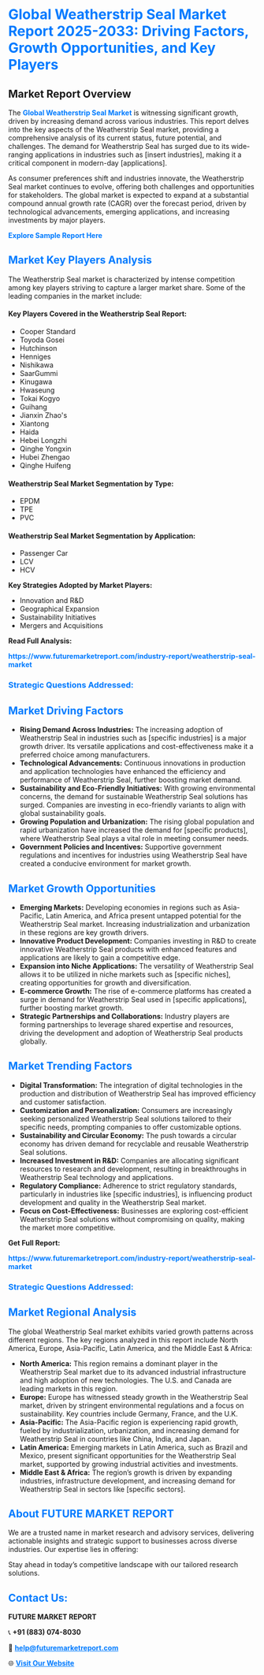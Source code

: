 <h1 style="color: #007BFF;">Global Weatherstrip Seal Market Report 2025-2033: Driving Factors, Growth Opportunities, and Key Players</h1>

<section id="overview">
<h2>Market Report Overview</h2>
<p>The <a href="https://www.futuremarketreport.com/industry-report/weatherstrip-seal-market" style="color: #007BFF; text-decoration: none;"><strong>Global Weatherstrip Seal Market</strong></a> is witnessing significant growth, driven by increasing demand across various industries. This report delves into the key aspects of the Weatherstrip Seal market, providing a comprehensive analysis of its current status, future potential, and challenges. The demand for Weatherstrip Seal has surged due to its wide-ranging applications in industries such as [insert industries], making it a critical component in modern-day [applications].</p>
<p>As consumer preferences shift and industries innovate, the Weatherstrip Seal market continues to evolve, offering both challenges and opportunities for stakeholders. The global market is expected to expand at a substantial compound annual growth rate (CAGR) over the forecast period, driven by technological advancements, emerging applications, and increasing investments by major players.</p>
</section>

<section id="overview">
<p><a href="https://www.futuremarketreport.com/request-sample/reportId=84372" style="color: #007BFF; text-decoration: none;"><strong>Explore Sample Report Here</strong></a></p>
</section>

<section id="key-players">
<h2 style="color: #007BFF;">Market Key Players Analysis</h2>
<p>The Weatherstrip Seal market is characterized by intense competition among key players striving to capture a larger market share. Some of the leading companies in the market include:</p>
<h4>Key Players Covered in the Weatherstrip Seal Report:</h4>
<ul><li>Cooper Standard</li><li>Toyoda Gosei</li><li>Hutchinson</li><li>Henniges</li><li>Nishikawa</li><li>SaarGummi</li><li>Kinugawa</li><li>Hwaseung</li><li>Tokai Kogyo</li><li>Guihang</li><li>Jianxin Zhao&#039;s</li><li>Xiantong</li><li>Haida</li><li>Hebei Longzhi</li><li>Qinghe Yongxin</li><li>Hubei Zhengao</li><li>Qinghe Huifeng</li></ul>
<h4>Weatherstrip Seal Market Segmentation by Type:</h4>
<ul><li>EPDM</li><li>TPE</li><li>PVC</li></ul>

<h4>Weatherstrip Seal Market Segmentation by Application:</h4>
<ul><li>Passenger Car</li><li>LCV</li><li>HCV</li></ul>
<p><strong>Key Strategies Adopted by Market Players:</strong></p>
<ul>
<li>Innovation and R&D</li>
<li>Geographical Expansion</li>
<li>Sustainability Initiatives</li>
<li>Mergers and Acquisitions</li>
</ul>
</section>

<section>
<p><strong>Read Full Analysis: </strong></p><a href="https://www.futuremarketreport.com/industry-report/weatherstrip-seal-market" style="color: #007BFF; text-decoration: none;"><strong>https://www.futuremarketreport.com/industry-report/weatherstrip-seal-market</strong></a>
<h3 style="color: #007BFF;">Strategic Questions Addressed:</h3>
</section>

<section id="driving-factors">
<h2 style="color: #007BFF;">Market Driving Factors</h2>
<ul>
<li><strong>Rising Demand Across Industries:</strong> The increasing adoption of Weatherstrip Seal in industries such as [specific industries] is a major growth driver. Its versatile applications and cost-effectiveness make it a preferred choice among manufacturers.</li>
<li><strong>Technological Advancements:</strong> Continuous innovations in production and application technologies have enhanced the efficiency and performance of Weatherstrip Seal, further boosting market demand.</li>
<li><strong>Sustainability and Eco-Friendly Initiatives:</strong> With growing environmental concerns, the demand for sustainable Weatherstrip Seal solutions has surged. Companies are investing in eco-friendly variants to align with global sustainability goals.</li>
<li><strong>Growing Population and Urbanization:</strong> The rising global population and rapid urbanization have increased the demand for [specific products], where Weatherstrip Seal plays a vital role in meeting consumer needs.</li>
<li><strong>Government Policies and Incentives:</strong> Supportive government regulations and incentives for industries using Weatherstrip Seal have created a conducive environment for market growth.</li>
</ul>
</section>

<section id="growth-opportunities">
<h2 style="color: #007BFF;">Market Growth Opportunities</h2>
<ul>
<li><strong>Emerging Markets:</strong> Developing economies in regions such as Asia-Pacific, Latin America, and Africa present untapped potential for the Weatherstrip Seal market. Increasing industrialization and urbanization in these regions are key growth drivers.</li>
<li><strong>Innovative Product Development:</strong> Companies investing in R&D to create innovative Weatherstrip Seal products with enhanced features and applications are likely to gain a competitive edge.</li>
<li><strong>Expansion into Niche Applications:</strong> The versatility of Weatherstrip Seal allows it to be utilized in niche markets such as [specific niches], creating opportunities for growth and diversification.</li>
<li><strong>E-commerce Growth:</strong> The rise of e-commerce platforms has created a surge in demand for Weatherstrip Seal used in [specific applications], further boosting market growth.</li>
<li><strong>Strategic Partnerships and Collaborations:</strong> Industry players are forming partnerships to leverage shared expertise and resources, driving the development and adoption of Weatherstrip Seal products globally.</li>
</ul>
</section>

<section id="trending-factors">
<h2 style="color: #007BFF;">Market Trending Factors</h2>
<ul>
<li><strong>Digital Transformation:</strong> The integration of digital technologies in the production and distribution of Weatherstrip Seal has improved efficiency and customer satisfaction.</li>
<li><strong>Customization and Personalization:</strong> Consumers are increasingly seeking personalized Weatherstrip Seal solutions tailored to their specific needs, prompting companies to offer customizable options.</li>
<li><strong>Sustainability and Circular Economy:</strong> The push towards a circular economy has driven demand for recyclable and reusable Weatherstrip Seal solutions.</li>
<li><strong>Increased Investment in R&D:</strong> Companies are allocating significant resources to research and development, resulting in breakthroughs in Weatherstrip Seal technology and applications.</li>
<li><strong>Regulatory Compliance:</strong> Adherence to strict regulatory standards, particularly in industries like [specific industries], is influencing product development and quality in the Weatherstrip Seal market.</li>
<li><strong>Focus on Cost-Effectiveness:</strong> Businesses are exploring cost-efficient Weatherstrip Seal solutions without compromising on quality, making the market more competitive.</li>
</ul>
</section>

<section>
<p><strong>Get Full Report: </strong></p><a href="https://www.futuremarketreport.com/industry-report/weatherstrip-seal-market" style="color: #007BFF; text-decoration: none;"><strong>https://www.futuremarketreport.com/industry-report/weatherstrip-seal-market</strong></a>
<h3 style="color: #007BFF;">Strategic Questions Addressed:</h3>
</section>


<section id="regional-analysis">
<h2 style="color: #007BFF;">Market Regional Analysis</h2>
<p>The global Weatherstrip Seal market exhibits varied growth patterns across different regions. The key regions analyzed in this report include North America, Europe, Asia-Pacific, Latin America, and the Middle East & Africa:</p>
<ul>
<li><strong>North America:</strong> This region remains a dominant player in the Weatherstrip Seal market due to its advanced industrial infrastructure and high adoption of new technologies. The U.S. and Canada are leading markets in this region.</li>
<li><strong>Europe:</strong> Europe has witnessed steady growth in the Weatherstrip Seal market, driven by stringent environmental regulations and a focus on sustainability. Key countries include Germany, France, and the U.K.</li>
<li><strong>Asia-Pacific:</strong> The Asia-Pacific region is experiencing rapid growth, fueled by industrialization, urbanization, and increasing demand for Weatherstrip Seal in countries like China, India, and Japan.</li>
<li><strong>Latin America:</strong> Emerging markets in Latin America, such as Brazil and Mexico, present significant opportunities for the Weatherstrip Seal market, supported by growing industrial activities and investments.</li>
<li><strong>Middle East & Africa:</strong> The region’s growth is driven by expanding industries, infrastructure development, and increasing demand for Weatherstrip Seal in sectors like [specific sectors].</li>
</ul>
</section>

<footer>
<h2 style="color: #007BFF;">About FUTURE MARKET REPORT</h2>
<p>We are a trusted name in market research and advisory services, delivering actionable insights and strategic support to businesses across diverse industries. Our expertise lies in offering:</p>

<p>Stay ahead in today’s competitive landscape with our tailored research solutions.</p>

<h2 style="color: #007BFF;">Contact Us:</h2>
<p><strong>FUTURE MARKET REPORT</strong></p>
<p>📞 <strong>+91 (883) 074-8030</strong></p>
<p>📧 <strong><a href="mailto:help@futuremarketreport.com" style="color: #007BFF;">help@futuremarketreport.com</a></strong></p>
<p>🌐 <strong><a href="https://www.futuremarketreport.com/" style="color: #007BFF;">Visit Our Website</a></strong></p>
</footer>